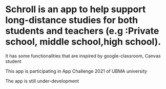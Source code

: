 
# Schroll is an app to help support long-distance studies for both students and teachers (e.g :Private school, middle school,high school).
  It has some functionalities that are inspired by google-classroom, Canvas student

This app is participating in App Challenge 2021 of UBMA university

The app is still under-development

